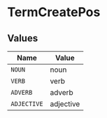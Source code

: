 # TermCreatePos


## Values

| Name        | Value       |
| ----------- | ----------- |
| `NOUN`      | noun        |
| `VERB`      | verb        |
| `ADVERB`    | adverb      |
| `ADJECTIVE` | adjective   |